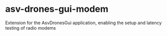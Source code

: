 # asv-drones-gui-modem
Extension for the AsvDronesGui application, enabling the setup and latency testing of radio modems

